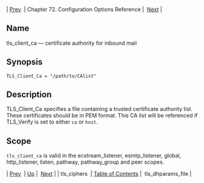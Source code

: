 | [Prev](config.tls_ciphers)  | Chapter 72. Configuration Options Reference |  [Next](conf.ref.tls_dhparams_file) |

<a name="config.tls_client_ca"></a>
## Name

tls_client_ca — certificate authority for inbound mail

## Synopsis

`TLS_Client_Ca = "/path/to/CAlist"`

<a name="idp26995184"></a>
## Description

TLS_Client_Ca specifies a file containing a trusted certificate authority list. These certificates should be in PEM format. This CA list will be referenced if TLS_Verify is set to either `ca` or `host`.

<a name="idp26998064"></a>
## Scope

`tls_client_ca` is valid in the ecstream_listener, esmtp_listener, global, http_listener, listen, pathway, pathway_group and peer scopes.

| [Prev](config.tls_ciphers)  | [Up](config.options.ref) |  [Next](conf.ref.tls_dhparams_file) |
| tls_ciphers  | [Table of Contents](index) |  tls_dhparams_file |

